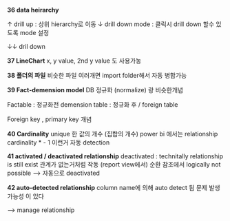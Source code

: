 
**36 data heirarchy**

&uarr; drill up : 상위 hierarchy로 이동
&darr; drill down mode : 클릭시 drill down 할수 있도록 mode 설정

&darr;&darr; dril down 


**37 LineChart**
x, 
y value, 2nd y value 도 사용가농

**38 폴더의 파일**
비슷한 파일 여러개면 import folder해서 자동 병합가능

**39 Fact-demension model**
DB 정규화 (normalize) 랑 비슷한개념

Factable : 정규화전 
demension table : 정규화 후  / foreign table

Foreign key , primary key 개념

**40 Cardinality**
unique 한 값의 개수 (집합의 개수)
power bi 에서는 relationship cardinality * - 1 이런거 자동 detection 

**41 activated / deactivated relationship**
deactivated : technitally relationship is still exist
관계가 없는거처럼 작동 (report view에서)
순환 참조에서 logically not possible --> 자동으로 deactivated



**42 auto-detected relationship**
column name에 의해 auto detect 됨
문제 발생 가능성 이 있다

--> manage relationship 
